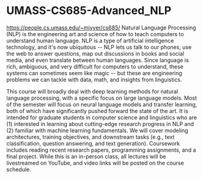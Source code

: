 # UMASS-CS685-Advanced_NLP
https://people.cs.umass.edu/~miyyer/cs685/
Natural Language Processing (NLP) is the engineering art and science of how to teach computers to understand human language. NLP is a type of artificial intelligence technology, and it's now ubiquitous -- NLP lets us talk to our phones, use the web to answer questions, map out discussions in books and social media, and even translate between human languages. Since language is rich, ambiguous, and very difficult for computers to understand, these systems can sometimes seem like magic -- but these are engineering problems we can tackle with data, math, and insights from linguistics.

This course will broadly deal with deep learning methods for natural language processing, with a specific focus on large language models. Most of the semester will focus on neural language models and transfer learning, both of which have significantly pushed forward the state of the art. It is intended for graduate students in computer science and linguistics who are (1) interested in learning about cutting-edge research progress in NLP and (2) familiar with machine learning fundamentals. We will cover modeling architectures, training objectives, and downstream tasks (e.g., text classification, question answering, and text generation). Coursework includes reading recent research papers, programming assignments, and a final project. While this is an in-person class, all lectures will be livestreamed on YouTube, and video links will be posted on the course schedule.
